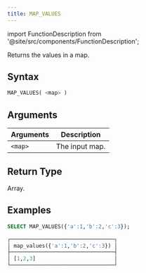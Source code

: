 ```yaml
---
title: MAP_VALUES
---
```

import FunctionDescription from '@site/src/components/FunctionDescription';

<FunctionDescription description="Introduced or updated: v1.2.429"/>

Returns the values in a map.

## Syntax

```sql
MAP_VALUES( <map> )
```

## Arguments

| Arguments | Description    |
|-----------|----------------|
| `<map>`   | The input map. |

## Return Type

Array.

## Examples

```sql
SELECT MAP_VALUES({'a':1,'b':2,'c':3});

┌─────────────────────────────────┐
│ map_values({'a':1,'b':2,'c':3}) │
├─────────────────────────────────┤
│ [1,2,3]                         │
└─────────────────────────────────┘
```
